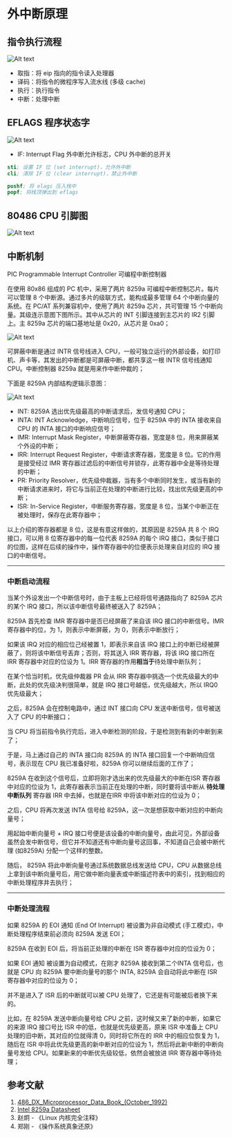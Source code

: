 # 外中断原理

## 指令执行流程

![Alt text](image/instruction_01.drawio.svg)

- 取指：将 eip 指向的指令读入处理器
- 译码：将指令的微程序写入流水线 (多级 cache)
- 执行：执行指令
- 中断：处理中断

## EFLAGS 程序状态字

![Alt text](image/eflags.drawio.svg)

- IF: Interrupt Flag 外中断允许标志，CPU 外中断的总开关

```s
sti; 设置 IF 位 (set interrupt)，允许外中断
cli; 清除 IF 位 (clear interrupt)，禁止外中断

pushf; 将 elags 压入栈中
popf; 将栈顶弹出到 eflags
```

## 80486 CPU 引脚图

![Alt text](image/80486.jpg)

## 中断机制

PIC Programmable Interrupt Controller 可编程中断控制器

在使用 80x86 组成的 PC 机中，采用了两片 8259a 可编程中断控制芯片。每片可以管理 8 个中断源。通过多片的级联方式，能构成最多管理 64 个中断向量的系统。在 PC/AT 系列兼容机中，使用了两片 8259a 芯片，共可管理 15 个中断向量。其级连示意图下图所示。其中从芯片的 INT 引脚连接到主芯片的 IR2 引脚上。主 8259a 芯片的端口基地址是 0x20，从芯片是 0xa0；

![Alt text](image/8259a.drawio.svg)


可屏蔽中断是通过 INTR 信号线进入 CPU，一般可独立运行的外部设备，如打印机、声卡等，其发出的中断都是可屏蔽中断，都共享这一根 INTR 信号线通知 CPU。中断控制器 8259a 就是用来作中断仲裁的；

下面是 8259A 内部结构逻辑示意图：

![Alt text](image/8259a-block.jpg)

- INT: 8259A 选出优先级最高的中断请求后，发信号通知 CPU；
- INTA: INT Acknowledge，中断响应信号，位于 8259A 中的 INTA 接收来自 CPU 的 INTA 接口的中断响应信号；
- IMR: Interrupt Mask Register，中断屏蔽寄存器，宽度是8 位，用来屏蔽某个外设的中断；
- IRR: Interrupt Request Register，中断请求寄存器，宽度是 8 位。它的作用是接受经过 IMR 寄存器过滤后的中断信号并锁存，此寄存器中全是等待处理的中断；
- PR: Priority Resolver，优先级仲裁器，当有多个中断同时发生，或当有新的中断请求进来时，将它与当前正在处理的中断进行比较，找出优先级更高的中断；
- ISR: In-Service Register，中断服务寄存器，宽度是 8 位，当某个中断正在被处理时，保存在此寄存器中；

以上介绍的寄存器都是 8 位，这是有意这样做的，其原因是 8259A 共 8 个 IRQ 接口，可以用 8 位寄存器中的每一位代表 8259A 的每个 IRQ 接口，类似于接口的位图，这样在后续的操作中，操作寄存器中的位便表示处理来自对应的 IRQ 接口的中断信号。

---

### 中断启动流程

当某个外设发出一个中断信号时，由于主板上已经将信号通路指向了 8259A 芯片的某个 IRQ 接口，所以该中断信号最终被送入了 8259A；

8259A 首先检查 IMR 寄存器中是否已经屏蔽了来自该 IRQ 接口的中断信号。IMR 寄存器中的位，为 1，则表示中断屏蔽，为 0，则表示中断放行；

如果该 IRQ 对应的相应位己经被置 1，即表示来自该 IRQ 接口上的中断已经被屏蔽了，则将该中断信号丢弃；否则，将其送入 IRR 寄存器，将该 IRQ 接口所在 IRR 寄存器中对应的位设为 1。IRR 寄存器的作用**相当于**待处理中断队列；

在某个恰当时机，优先级仲裁器 PR 会从 IRR 寄存器中挑选一个优先级最大的中断，此处的优先级决判很简单，就是 IRQ 接口号越低，优先级越大，所以 IRQ0 优先级最大；

之后，8259A 会在控制电路中，通过 INT 接口向 CPU 发送中断信号，信号被送入了 CPU 的中断接口；

当 CPU 将当前指令执行完后，进入中断检测的阶段，于是检测到有新的中断到来了；

于是，马上通过自己的 INTA 接口向 8259A 的 INTA 接口回复一个中断响应信号，表示现在 CPU 我已准备好啦，8259A 你可以继续后面的工作了；

8259A 在收到这个信号后，立即将刚才选出来的优先级最大的中断在ISR 寄存器中对应的位设为 1，此寄存器表示当前正在处理的中断，同时要将该中断从 **待处理中断队列** 寄存器 IRR 中去掉，也就是在IRR 中将该中断对应的位设为 0；

之后，CPU 将再次发送 INTA 信号给 8259A，这一次是想获取中断对应的中断向量号；

用起始中断向量号 + IRQ 接口号便是该设备的中断向量号，由此可见，外部设备虽然会发中断信号，但它并不知道还有中断向量号这回事，不知道自己会被中断代理 (如8259A) 分配一个这样的整数。

随后， 8259A 将此中断向量号通过系统数据总线发送给 CPU，CPU 从数据总线上拿到该中断向量号后，用它做中断向量表或中断描述符表中的索引，找到相应的中断处理程序井去执行；

----

### 中断处理流程

如果 8259A 的 EOI 通知 (End Of Interrupt) 被设置为非自动模式 (手工模式)，中断处理程序结束前必须向 8259A 发送 EOI；

8259A 在收到 EOI 后，将当前正处理的中断在 ISR 寄存器中对应的位设为 0；

如果 EOI 通知 被设置为自动模式，在刚才 8259A 接收到第二个INTA 信号后，也就是 CPU 向 8259A 要中断向量号的那个 INTA, 8259A 会自动将此中断在 ISR 寄存器中对应的位设为 0；

并不是进入了 ISR 后的中断就可以被 CPU 处理了，它还是有可能被后者换下来的。

比如，在 8259A 发送中断向量号给 CPU 之前，这时候又来了新的中断，如果它的来源 IRQ 接口号比 ISR 中的低，也就是优先级更高，原来 ISR 中准备上 CPU 处理的旧中断，其对应的位就得清 0，同时将它所在的 IRR 中的相应位恢复为 1，随后在 ISR 中将此优先级更高的新中断对应的位设为 1，然后将此新中断的中断向量号发给 CPU。如果新来的中断优先级较低，依然会被放进 IRR 寄存器中等待处理；

## 参考文献

1. [486_DX_Microprocessor_Data_Book_(October_1992)](https://en.wikichip.org/w/images/8/80/486_DX_Microprocessor_Data_Book_%28October_1992%29.pdf)
2. [Intel 8259a Datasheet](https://pdos.csail.mit.edu/6.828/2010/readings/hardware/8259A.pdf)
3. 赵炯 - 《Linux 内核完全注释》
4. 郑刚 - 《操作系统真象还原》
